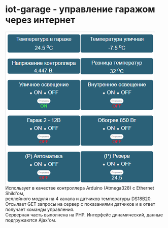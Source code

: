 # iot-garage - управление гаражом через интернет
![alt text](iot-garage-screen.PNG "screen")<br>
Использует в качестве контроллера Arduino (Atmega328) с Ethernet Shild'ом,<br>
реллейного модуля на 4 канала и датчиков температуры DS18B20.<br>
Отсылает GET запросы на сервер с показаниями датчиков и в ответ получает команды управления.<br>
Серверная часть выполнена на PHP. Интерфейс динамический, данные подгружаются Ajax'ом.<br>
